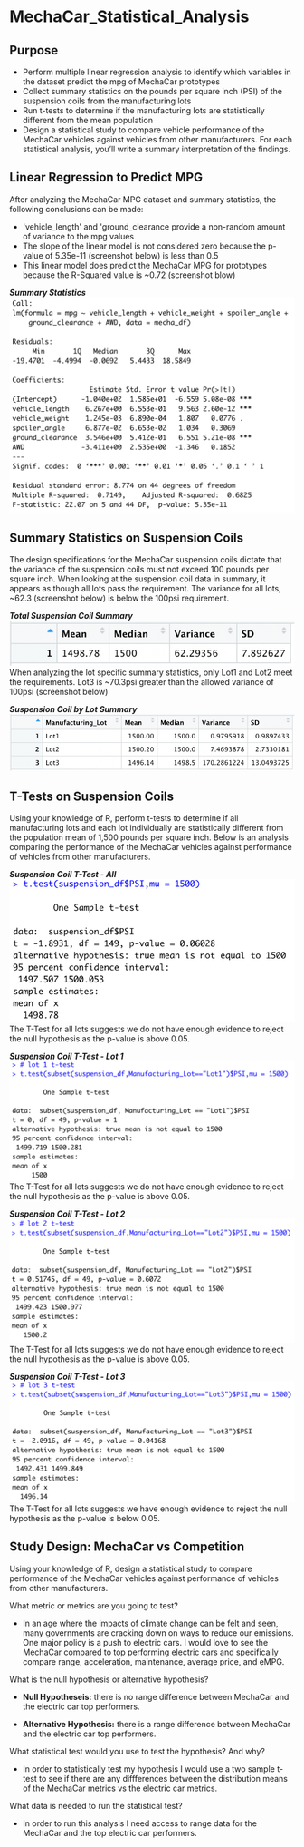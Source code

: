 # MechaCar_Statistical_Analysis

## Purpose
- Perform multiple linear regression analysis to identify which variables in the dataset predict the mpg of MechaCar prototypes
- Collect summary statistics on the pounds per square inch (PSI) of the suspension coils from the manufacturing lots
- Run t-tests to determine if the manufacturing lots are statistically different from the mean population
- Design a statistical study to compare vehicle performance of the MechaCar vehicles against vehicles from other manufacturers. For each statistical analysis, you’ll write a summary interpretation of the findings.

## Linear Regression to Predict MPG

After analyzing the MechaCar MPG dataset and summary statistics, the following conclusions can be made:
- 'vehicle_length' and 'ground_clearance provide a non-random amount of variance to the mpg values
- The slope of the linear model is not considered zero because the p-value of 5.35e-11 (screenshot below) is less than 0.5
- This linear model does predict the MechaCar MPG for prototypes because the R-Squared value is ~0.72 (screenshot blow)

***Summary Statistics***
![](resources/screenshots/stat_summary.png)

## Summary Statistics on Suspension Coils
The design specifications for the MechaCar suspension coils dictate that the variance of the suspension coils must not exceed 100 pounds per square inch. When looking at the suspension coil data in summary, it appears as though all lots pass the requirement. The variance for all lots, ~62.3 (screenshot below) is below the 100psi requirement.

***Total Suspension Coil Summary***
![](resources/screenshots/total_summary.png)
When analyzing the lot specific summary statistics, only Lot1 and Lot2 meet the requirements. Lot3 is ~70.3psi greater than the allowed variance of 100psi (screenshot below)


***Suspension Coil by Lot Summary***
![](resources/screenshots/lot_summary.png)

## T-Tests on Suspension Coils
Using your knowledge of R, perform t-tests to determine if all manufacturing lots and each lot individually are statistically different from the population mean of 1,500 pounds per square inch.
Below is an analysis comparing the performance of the MechaCar vehicles against performance of vehicles from other manufacturers.

***Suspension Coil T-Test - All***
![](resources/screenshots/total_t_test.png)
The T-Test for all lots suggests we do not have enough evidence to reject the null hypothesis as the p-value is above 0.05.

***Suspension Coil T-Test - Lot 1***
![](resources/screenshots/lot_1_t_test.png)
The T-Test for all lots suggests we do not have enough evidence to reject the null hypothesis as the p-value is above 0.05. 

***Suspension Coil T-Test - Lot 2***
![](resources/screenshots/lot_2_t_test.png)
The T-Test for all lots suggests we do not have enough evidence to reject the null hypothesis as the p-value is above 0.05. 

***Suspension Coil T-Test - Lot 3***
![](resources/screenshots/lot_3_t_test.png)
The T-Test for all lots suggests we have enough evidence to reject the null hypothesis as the p-value is below 0.05. 

## Study Design: MechaCar vs Competition
Using your knowledge of R, design a statistical study to compare performance of the MechaCar vehicles against performance of vehicles from other manufacturers.

What metric or metrics are you going to test?
- In an age where the impacts of climate change can be felt and seen, many governments are cracking down on ways to reduce our emissions. One major policy is a push to electric cars. I would love to see the MechaCar compared to top performing electric cars and specifically compare range, acceleration, maintenance, average price, and eMPG.

What is the null hypothesis or alternative hypothesis?
- **Null Hypotheseis:** there is no range difference between MechaCar and the electric car top performers.

- **Alternative Hypothesis:** there is a range difference between MechaCar and the electric car top performers.

What statistical test would you use to test the 
hypothesis? And why?
- In order to statistically test my hypothesis I would use a two sample t-test to see if there are any diffferences between the distribution means of the MechaCar metrics vs the electric car metrics.

What data is needed to run the statistical test?
- In order to run this analysis I need access to range data for the MechaCar and the top electric car performers.